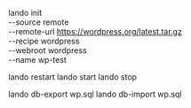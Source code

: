 lando init \
 --source remote \
 --remote-url https://wordpress.org/latest.tar.gz \
 --recipe wordpress \
 --webroot wordpress \
 --name wp-test

lando restart
lando start
lando stop

lando db-export wp.sql
lando db-import wp.sql
